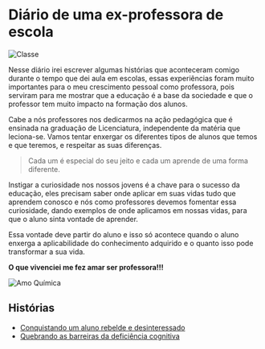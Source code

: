 # Diário de uma ex-professora de escola

![Classe](https://userscontent2.emaze.com/images/1b418360-13b8-4e96-bc4d-2af191d568bd/06f4e652-aa6f-4f3f-8555-952d82e2ba17.png)

Nesse diário irei escrever algumas histórias que aconteceram comigo durante o tempo que dei aula em escolas, essas experiências foram muito importantes para o meu crescimento pessoal como professora, pois serviram para me mostrar que a educação é a base da sociedade e que o professor tem muito impacto na formação dos alunos. 

Cabe a nós professores nos dedicarmos na ação pedagógica que é ensinada na graduação de Licenciatura, independente da matéria que leciona-se. Vamos tentar enxergar os diferentes tipos de alunos que temos e que teremos, e respeitar as suas diferenças. 

> Cada um é especial do seu jeito e cada um aprende de uma forma diferente. 

Instigar a curiosidade nos nossos jovens é a chave para o sucesso da educação, eles precisam saber onde aplicar em suas vidas tudo que aprendem conosco e nós como professores devemos fomentar essa curiosidade, dando exemplos de onde aplicamos em nossas vidas, para que o aluno sinta vontade de aprender. 

Essa vontade deve partir do aluno e isso só acontece quando o aluno enxerga a aplicabilidade do conhecimento adquirido e o quanto isso pode transformar a sua vida.

**O que vivenciei me fez amar ser professora!!!**

![Amo Química](http://redes.moderna.com.br/wp-content/uploads/2011/06/Quimica_amor.jpg)

## Histórias

- [Conquistando um aluno rebelde e desinteressado](https://github.com/fpchemical/DIARIO-DE-UMA-EX-PROFESSORA-DE-ESCOLA/blob/master/conquistandoumalunorebelde.md)
- [Quebrando as barreiras da deficiência cognitiva](https://github.com/fpchemical/DIARIO-DE-UMA-EX-PROFESSORA-DE-ESCOLA/blob/master/quebrandobarreiras.md)

